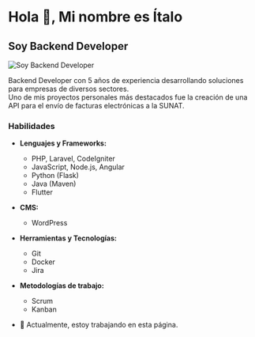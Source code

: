 # Hola 👋, Mi nombre es Ítalo  
## Soy Backend Developer  

![Soy Backend Developer](#)  

Backend Developer con 5 años de experiencia desarrollando soluciones para empresas de diversos sectores.  
Uno de mis proyectos personales más destacados fue la creación de una API para el envío de facturas electrónicas a la SUNAT.

### Habilidades  
- **Lenguajes y Frameworks:**  
  - PHP, Laravel, CodeIgniter  
  - JavaScript, Node.js, Angular  
  - Python (Flask)  
  - Java (Maven)  
  - Flutter  

- **CMS:**  
  - WordPress  

- **Herramientas y Tecnologías:**  
  - Git  
  - Docker  
  - Jira  

- **Metodologías de trabajo:**  
  - Scrum  
  - Kanban  

- 🔭 Actualmente, estoy trabajando en esta página.  
